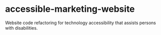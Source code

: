 # accessible-marketing-website
Website code refactoring for technology accessibility that assists persons with disabilities.
